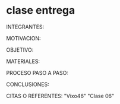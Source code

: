 # clase entrega

INTEGRANTES:




MOTIVACION:





OBJETIVO:



MATERIALES:




PROCESO PASO A PASO:







CONCLUSIONES:






CITAS O REFERENTES:
"Vixo46" 
"Clase 06"

